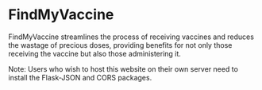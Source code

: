 # FindMyVaccine
FindMyVaccine streamlines the process of receiving vaccines and reduces the wastage of precious doses, providing benefits for not only those receiving the vaccine but also those administering it.

Note: Users who wish to host this website on their own server need to install the Flask-JSON and CORS packages.
